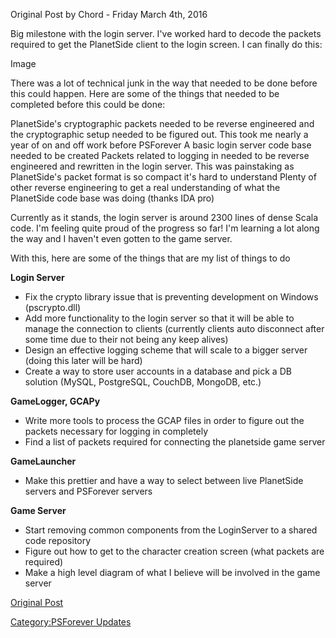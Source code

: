 Original Post by Chord - Friday March 4th, 2016

Big milestone with the login server. I've worked hard to decode the
packets required to get the PlanetSide client to the login screen. I can
finally do this:

Image

There was a lot of technical junk in the way that needed to be done
before this could happen. Here are some of the things that needed to be
completed before this could be done:

PlanetSide's cryptographic packets needed to be reverse engineered and
the cryptographic setup needed to be figured out. This took me nearly a
year of on and off work before PSForever A basic login server code base
needed to be created Packets related to logging in needed to be reverse
engineered and rewritten in the login server. This was painstaking as
PlanetSide's packet format is so compact it's hard to understand Plenty
of other reverse engineering to get a real understanding of what the
PlanetSide code base was doing (thanks IDA pro)

Currently as it stands, the login server is around 2300 lines of dense
Scala code. I'm feeling quite proud of the progress so far! I'm learning
a lot along the way and I haven't even gotten to the game server.

With this, here are some of the things that are my list of things to do

**Login Server**

- Fix the crypto library issue that is preventing development on
  Windows (pscrypto.dll)
- Add more functionality to the login server so that it will be able
  to manage the connection to clients (currently clients auto
  disconnect after some time due to their not being any keep alives)
- Design an effective logging scheme that will scale to a bigger
  server (doing this later will be hard)
- Create a way to store user accounts in a database and pick a DB
  solution (MySQL, PostgreSQL, CouchDB, MongoDB, etc.)

**GameLogger, GCAPy**

- Write more tools to process the GCAP files in order to figure out
  the packets necessary for logging in completely
- Find a list of packets required for connecting the planetside game
  server

**GameLauncher**

- Make this prettier and have a way to select between live PlanetSide
  servers and PSForever servers

**Game Server**

- Start removing common components from the LoginServer to a shared
  code repository
- Figure out how to get to the character creation screen (what packets
  are required)
- Make a high level diagram of what I believe will be involved in the
  game server

[Original Post](http://psforever.net/forum/viewtopic.php?f=11&t=156)

[Category:PSForever Updates](/Category:PSForever_Updates "wikilink")
